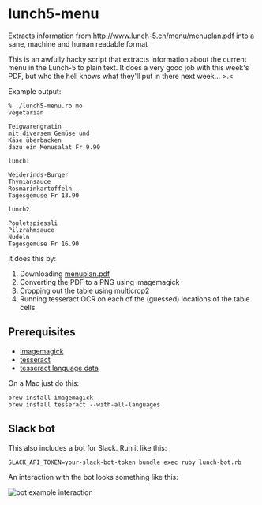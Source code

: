 # lunch5-menu
Extracts information from http://www.lunch-5.ch/menu/menuplan.pdf into a sane, machine and human readable format

This is an awfully hacky script that extracts information about the current menu in the Lunch-5 to plain text. It does a very good job with this week's PDF, but who the hell knows what they'll put in there next week... >.<

Example output:
```
% ./lunch5-menu.rb mo
vegetarian

Teigwarengratin
mit diversem Gemüse und
Käse überbacken
dazu ein Menusalat Fr 9.90

lunch1

Weiderinds-Burger
Thymiansauce
Rosmarinkartoffeln
Tagesgemüse Fr 13.90

lunch2

Pouletspiessli
Pilzrahmsauce
Nudeln
Tagesgemüse Fr 16.90
```

It does this by:

1. Downloading [menuplan.pdf](http://www.lunch-5.ch/menu/menuplan.pdf)
2. Converting the PDF to a PNG using imagemagick
3. Cropping out the table using multicrop2
4. Running tesseract OCR on each of the (guessed) locations of the table cells

## Prerequisites

* [imagemagick](http://www.imagemagick.org/script/index.php)
* [tesseract](https://github.com/tesseract-ocr/tesseract)
* [tesseract language data](https://github.com/tesseract-ocr/tessdata)

On a Mac just do this:

```
brew install imagemagick
brew install tesseract --with-all-languages
```

## Slack bot

This also includes a bot for Slack. Run it like this:

```SLACK_API_TOKEN=your-slack-bot-token bundle exec ruby lunch-bot.rb```

An interaction with the bot looks something like this:

![bot example interaction](https://raw.githubusercontent.com/nerdinand/lunch5-menu/master/doc/bot-example.png)
